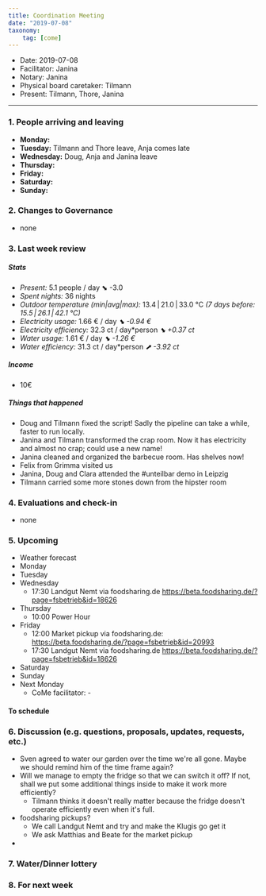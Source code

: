 ```yaml
---
title: Coordination Meeting
date: "2019-07-08"
taxonomy:
    tag: [come]
---
```


<!--
Hello facilitator/notary! Thank you for your services. Here is some advice for facilitating coordination meetings:
  - Prepare the meeting a bit beforehand (find out about evaluations, gas, electricity and water usages, waste collections, income, scheduled events). You can ask others to assist you.
  - Notify people 10 minutes before the meeting starts. (Watching the clock is not super fun, people will be grateful if you do it for them.)
  - Start at 10:00 sharp, or earlier if everyone is there. (Waiting is time-wasting, be a time-saver!)
  - If you don't want to take notes yourself ask someone else to take care of that. (This pad can easily be used to read from and write in simultaneously.)
  - Go through the ordered points in order, even if nothing has changed. (They are arranged to try and get the most relevant information to most people.)
  - Feel welcome to moderate conversation if off-topic or too detailed. (Are listeners interested? Are speakers satisfied? Can you identify a sub-group?)
  - Try to finish the meeting before 11:00. (There is always more to talk about and it's important for people to know that CoMes don't take forever.)
  - Leave the room once the meeting has ended. (This sends a clear signal to everyone else that they can also leave and get on with their day.)
  - Take care that the meeting minutes will be put to kanthaus.online. (If you don't know how to do it, ask someone to help you with it. But do it today!)
  - As soon as the minutes are online, empty the pad from all irrelevant things and get it ready for the next facilitator. (Only keep regular events such as CoMe, power hour, regular food pickups and such. Move the counter figures from 'last 7 days' to '7 days before that' and adjust the date to next week.)
  - Have fun!
-->

- Date: 2019-07-08
- Facilitator: Janina
- Notary: Janina
- Physical board caretaker: Tilmann
- Present: Tilmann, Thore, Janina

----
<!-- 0. Minute of silence -->

### 1. People arriving and leaving
- **Monday:**
- **Tuesday:** Tilmann and Thore leave, Anja comes late
- **Wednesday:** Doug, Anja and Janina leave
- **Thursday:**
- **Friday:**
- **Saturday:**
- **Sunday:**

### 2. Changes to Governance
- none

### 3. Last week review

##### Stats
<!-- Read counters in heating room and append to water.csv and gas.csv in https://gitlab.com/kanthaus/kanthaus-public/tree/master/resourcesUsed, update the residence record (https://gitlab.com/kanthaus/kanthaus-private/blob/master/residenceRecord.csv) otherwise the script will complain -->
<!-- press the play button on https://gitlab.com/kanthaus/kanthaus-private/pipeline_schedules and it will print to #kanthaus-residence -->
- *Present:* 5.1 people / day ⬊  -3.0
- *Spent nights:* 36 nights
- *Outdoor temperature (min|avg|max):* 13.4 | 21.0 | 33.0 °C _(7 days before: 15.5 | 26.1 | 42.1 °C)_
- *Electricity usage:* 1.66 € / day _⬊ -0.94 €_
- *Electricity efficiency:* 32.3 ct / day*person _⬊ +0.37 ct_
- *Water usage:* 1.61 € / day _⬊ -1.26 €_
- *Water efficiency:* 31.3 ct / day*person _⬈ -3.92 ct_

##### Income
<!-- please check - the shoe and the jar -->
- 10€

##### Things that happened
- Doug and Tilmann fixed the script! Sadly the pipeline can take a while, faster to run locally.
- Janina and Tilmann transformed the crap room. Now it has electricity and almost no crap; could use a new name!
- Janina cleaned and organized the barbecue room. Has shelves now!
- Felix from Grimma visited us
- Janina, Doug and Clara attended the #unteilbar demo in Leipzig
- Tilmann carried some more stones down from the hipster room

### 4. Evaluations and check-in
- none

### 5. Upcoming <!-- https://cloud.kanthaus.online/apps/calendar/ -->
<!-- no scheduling tool for this week -->
- Weather forecast <!-- https://www.accuweather.com/en/de/wurzen/04808/weather-forecast/171287 -->
- Monday
- Tuesday
- Wednesday
    - 17:30 Landgut Nemt via foodsharing.de https://beta.foodsharing.de/?page=fsbetrieb&id=18626
- Thursday
    - 10:00 Power Hour
- Friday
    - 12:00 Market pickup via foodsharing.de: https://beta.foodsharing.de/?page=fsbetrieb&id=20993
    - 17:30 Landgut Nemt via foodsharing.de https://beta.foodsharing.de/?page=fsbetrieb&id=18626
- Saturday
- Sunday
- Next Monday
    - CoMe facilitator: -

#### To schedule

### 6. Discussion (e.g. questions, proposals, updates, requests, etc.)
- Sven agreed to water our garden over the time we're all gone. Maybe we should remind him of the time frame again?
- Will we manage to empty the fridge so that we can switch it off? If not, shall we put some additional things inside to make it work more efficiently?
    - Tilmann thinks it doesn't really matter because the fridge doesn't operate efficiently even when it's full.
- foodsharing pickups?
    - We call Landgut Nemt and try and make the Klugis go get it
    - We ask Matthias and Beate for the market pickup
-

### 7. Water/Dinner lottery

### 8. For next week
